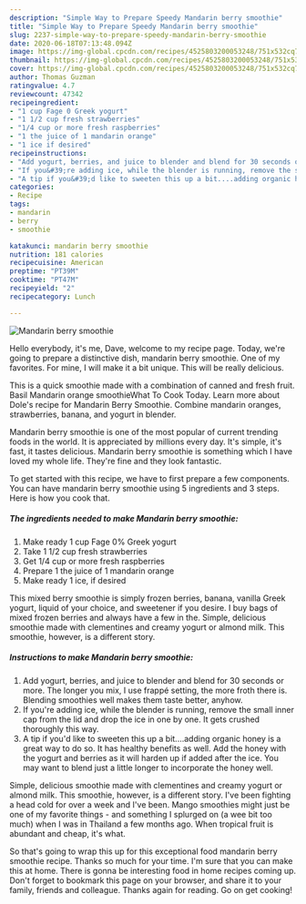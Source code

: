 ```yaml
---
description: "Simple Way to Prepare Speedy Mandarin berry smoothie"
title: "Simple Way to Prepare Speedy Mandarin berry smoothie"
slug: 2237-simple-way-to-prepare-speedy-mandarin-berry-smoothie
date: 2020-06-18T07:13:48.094Z
image: https://img-global.cpcdn.com/recipes/4525803200053248/751x532cq70/mandarin-berry-smoothie-recipe-main-photo.jpg
thumbnail: https://img-global.cpcdn.com/recipes/4525803200053248/751x532cq70/mandarin-berry-smoothie-recipe-main-photo.jpg
cover: https://img-global.cpcdn.com/recipes/4525803200053248/751x532cq70/mandarin-berry-smoothie-recipe-main-photo.jpg
author: Thomas Guzman
ratingvalue: 4.7
reviewcount: 47342
recipeingredient:
- "1 cup Fage 0 Greek yogurt"
- "1 1/2 cup fresh strawberries"
- "1/4 cup or more fresh raspberries"
- "1 the juice of 1 mandarin orange"
- "1 ice if desired"
recipeinstructions:
- "Add yogurt, berries, and juice to blender and blend for 30 seconds or more. The longer you mix, I use frappé setting, the more froth there is. Blending smoothies well makes them taste better, anyhow."
- "If you&#39;re adding ice, while the blender is running, remove the small inner cap from the lid and drop the ice in one by one. It gets crushed thoroughly this way."
- "A tip if you&#39;d like to sweeten this up a bit....adding organic honey is a great way to do so. It has healthy benefits as well. Add the honey with the yogurt and berries as it will harden up if added after the ice. You may want to blend just a little longer to incorporate the honey well."
categories:
- Recipe
tags:
- mandarin
- berry
- smoothie

katakunci: mandarin berry smoothie 
nutrition: 181 calories
recipecuisine: American
preptime: "PT39M"
cooktime: "PT47M"
recipeyield: "2"
recipecategory: Lunch

---
```



![Mandarin berry smoothie](https://img-global.cpcdn.com/recipes/4525803200053248/751x532cq70/mandarin-berry-smoothie-recipe-main-photo.jpg)

Hello everybody, it's me, Dave, welcome to my recipe page. Today, we're going to prepare a distinctive dish, mandarin berry smoothie. One of my favorites. For mine, I will make it a bit unique. This will be really delicious.

This is a quick smoothie made with a combination of canned and fresh fruit. Basil Mandarin orange smoothieWhat To Cook Today. Learn more about Dole&#39;s recipe for Mandarin Berry Smoothie. Combine mandarin oranges, strawberries, banana, and yogurt in blender.

Mandarin berry smoothie is one of the most popular of current trending foods in the world. It is appreciated by millions every day. It's simple, it's fast, it tastes delicious. Mandarin berry smoothie is something which I have loved my whole life. They're fine and they look fantastic.


To get started with this recipe, we have to first prepare a few components. You can have mandarin berry smoothie using 5 ingredients and 3 steps. Here is how you cook that.

<!--inarticleads1-->

##### The ingredients needed to make Mandarin berry smoothie:

1. Make ready 1 cup Fage 0% Greek yogurt
1. Take 1 1/2 cup fresh strawberries
1. Get 1/4 cup or more fresh raspberries
1. Prepare 1 the juice of 1 mandarin orange
1. Make ready 1 ice, if desired


This mixed berry smoothie is simply frozen berries, banana, vanilla Greek yogurt, liquid of your choice, and sweetener if you desire. I buy bags of mixed frozen berries and always have a few in the. Simple, delicious smoothie made with clementines and creamy yogurt or almond milk. This smoothie, however, is a different story. 

<!--inarticleads2-->

##### Instructions to make Mandarin berry smoothie:

1. Add yogurt, berries, and juice to blender and blend for 30 seconds or more. The longer you mix, I use frappé setting, the more froth there is. Blending smoothies well makes them taste better, anyhow.
1. If you&#39;re adding ice, while the blender is running, remove the small inner cap from the lid and drop the ice in one by one. It gets crushed thoroughly this way.
1. A tip if you&#39;d like to sweeten this up a bit....adding organic honey is a great way to do so. It has healthy benefits as well. Add the honey with the yogurt and berries as it will harden up if added after the ice. You may want to blend just a little longer to incorporate the honey well.


Simple, delicious smoothie made with clementines and creamy yogurt or almond milk. This smoothie, however, is a different story. I&#39;ve been fighting a head cold for over a week and I&#39;ve been. Mango smoothies might just be one of my favorite things - and something I splurged on (a wee bit too much) when I was in Thailand a few months ago. When tropical fruit is abundant and cheap, it&#39;s what. 

So that's going to wrap this up for this exceptional food mandarin berry smoothie recipe. Thanks so much for your time. I'm sure that you can make this at home. There is gonna be interesting food in home recipes coming up. Don't forget to bookmark this page on your browser, and share it to your family, friends and colleague. Thanks again for reading. Go on get cooking!
